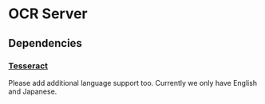 # OCR Server

## Dependencies
### [**Tesseract**](https://github.com/tesseract-ocr/tesseract)
Please add additional language support too. Currently we only have English and Japanese.
